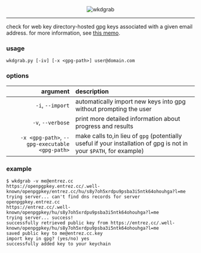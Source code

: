 <div align="center">
    <img alt="wkdgrab" src="https://camo.githubusercontent.com/27f85956a324b06bee1199faf4d4679959d38534/68747470733a2f2f3078302e73742f697455302e706e67" />
</div>

***

check for web key directory-hosted gpg keys associated with a given email
address. for more information, see [this memo](https://tools.ietf.org/html/draft-koch-openpgp-webkey-service).

### usage
`wkdgrab.py [-iv] [-x <gpg-path>] user@domain.com`

### options

|                                         argument | description                                                       |
| -----------------------------------------------: | :-------------------------------------------------------------------------------------------------------------------- |
|                                 `-i`, `--import` | automatically import new keys into gpg without prompting the user |
|                                `-v`, `--verbose` | print more detailed information about progress and results |
|   `-x <gpg-path>`, `--gpg-executable <gpg-path>` | make calls to,in lieu of `gpg` (potentially useful if your installation of gpg is not in your `$PATH`, for example) |

### example

```
$ wkdgrab -v me@entrez.cc
https://openpgpkey.entrez.cc/.well-known/openpgpkey/entrez.cc/hu/s8y7oh5xrdpu9psba3i5ntk64ohouhga?l=me
trying server... can't find dns records for server openpgpkey.entrez.cc
https://entrez.cc/.well-known/openpgpkey/hu/s8y7oh5xrdpu9psba3i5ntk64ohouhga?l=me
trying server... success!
successfully retrieved public key from https://entrez.cc/.well-known/openpgpkey/hu/s8y7oh5xrdpu9psba3i5ntk64ohouhga?l=me
saved public key to me@entrez.cc.key
import key in gpg? (yes/no) yes
successfully added key to your keychain
```
